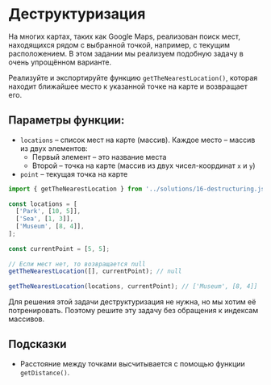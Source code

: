 # Деструктуризация

На многих картах, таких как Google Maps, реализован поиск мест, находящихся рядом с выбранной точкой, например, с текущим расположением. В этом задании мы реализуем подобную задачу в очень упрощённом варианте.

Реализуйте и экспортируйте функцию `getTheNearestLocation()`, которая находит ближайшее место к указанной точке на карте и возвращает его. 

## Параметры функции:

- `locations` – список мест на карте (массив). Каждое место – массив из двух элементов:
    - Первый элемент – это название места
    - Второй – точка на карте (массив из двух чисел-координат `x` и `y`)
- `point` – текущая точка на карте

```js
import { getTheNearestLocation } from '../solutions/16-destructuring.js';
 
const locations = [
  ['Park', [10, 5]],
  ['Sea', [1, 3]],
  ['Museum', [8, 4]],
];
 
const currentPoint = [5, 5];
 
// Если мест нет, то возвращается null
getTheNearestLocation([], currentPoint); // null
 
getTheNearestLocation(locations, currentPoint); // ['Museum', [8, 4]]
```

Для решения этой задачи деструктуризация не нужна, но мы хотим её потренировать. Поэтому решите эту задачу без обращения к индексам массивов.

## Подсказки

- Расстояние между точками высчитывается с помощью функции `getDistance()`.